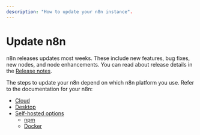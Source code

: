 ```yaml
---
description: "How to update your n8n instance".
---
```


# Update n8n

n8n releases updates most weeks. These include new features, bug fixes, new nodes, and node enhancements. You can read about release details in the [Release notes](/reference/release-notes/).

The steps to update your n8n depend on which n8n platform you use. Refer to the documentation for your n8n:

* [Cloud](/choose-n8n/cloud/#update-your-cloud-version)
* [Desktop](/choose-n8n/desktop-app/#update-desktop)
* [Self-hosted options](/hosting/installation/)
  - [npm](/hosting/installation/npm/#windows-troubleshooting)
  - [Docker](/hosting/installation/docker/#updating)
